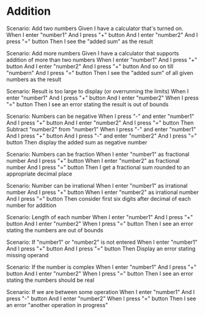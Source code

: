 
# Addition

Scenario: Add two numbers
Given I have a calculator that's turned on.
When I enter "number1"
And I press "+" button
And I enter "number2"
And I press "=" button
Then I see the "added sum" as the result

Scenario: Add more numbers
Given I have a calculator that supports addition of more than two numbers
When I enter "number1"
And I press "+" button
And I enter "number2"
And I press "+" button
And so on till "numbern"
And I press "=" button
Then I see the "added sum" of all given numbers as the result

Scenario: Result is too large to display (or overrunning the limits)
When I enter "number1"
And I press "+" button
And I enter "number2"
When I press "=" button
Then I see an error stating the result is out of bounds

Scenario: Numbers can be negative
When I press "-" and enter "number1"
And I press "+" button
And I enter "number2"
And I press "=" button
Then Subtract "number2" from "number1"
When I press "-" and enter "number1"
And I press "+" button
And I press "-" and enter "number2"
And I press "=" button
Then display the added sum as negative number

Scenario: Numbers can be fraction
When I enter "number1" as fractional number
And I press "+" button
When I enter "number2" as fractional number
And I press "=" button
Then I get a fractional sum rounded to an appropriate decimal place

Scenario: Number can be irrational
When I enter "number1" as irrational number
And I press "+" button
When I enter "number2" as irrational number
And I press "=" button
Then consider first six digits after decimal of each number for addition

Scenario: Length of each number
When I enter "number1"
And I press "+" button
And I enter "number2"
When I press "=" button
Then I see an error stating the numbers are out of bounds

Scenario: If "number1" or "number2" is not entered
When I enter "number1"
And I press "+" button
And I press "=" button
Then Display an error stating missing operand

Scenario: If the number is complex
When I enter "number1"
And I press "+" button
And I enter "number2"
When I press "=" button
Then I see an error stating the numbers should be real

Scenario: If we are between some operation
When I enter "number1"
And I press "-" button
And I enter "number2"
When I press "=" button
Then I see an error "another operation in progress"

